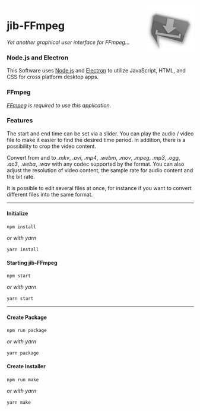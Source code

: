 <img src="https://github.com/jibbex/yt-Download/blob/master/assets/images/icon.png" align="right" width="128" height="128">

# jib-FFmpeg

*Yet another graphical user interface for FFmpeg...*

### Node.js and Electron
This Software uses [Node.js](https://nodejs.org/en/) and [Electron](https://electronjs.org/) to utilize JavaScript, HTML, and CSS for cross platform desktop apps.


### FFmpeg
*[FFmpeg](https://www.ffmpeg.org/) is required to use this application.*


### Features
The start and end time can be set via a slider. You can play the audio / video file to make it easier to find the desired time period. In addition, there is a possibility to crop the video content.

Convert from and to *.mkv*, *.avi*, *.mp4*, *.webm*, *.mov*, *.mpeg*, *.mp3*, *.ogg*, *.ac3*, *.weba*, *.wav* with any codec supported by the format. You can also adjust the resolution of video content, the sample rate for audio content and the bit rate.

It is possible to edit several files at once, for instance if you want to convert different files into the same format.

---
#### Initialize
```
npm install
```
*or with yarn*
```
yarn install
```

#### Starting jib-FFmpeg
```
npm start
```
*or with yarn*
```
yarn start
```

---
#### Create Package
```
npm run package
```
*or with yarn*
```
yarn package
```

#### Create Installer
```
npm run make
```
*or with yarn*
```
yarn make
```
